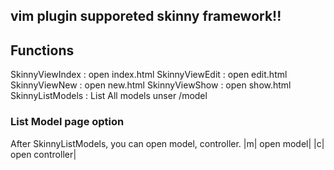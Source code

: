 ## vim plugin supporeted skinny framework!!

## Functions

SkinnyViewIndex
 : open index.html
SkinnyViewEdit
 : open edit.html
SkinnyViewNew
 : open new.html
SkinnyViewShow
 : open show.html
SkinnyListModels
 : List All models unser /model

### List Model page option
After SkinnyListModels, you can open model, controller.
|m| open model|
|c| open controller|



